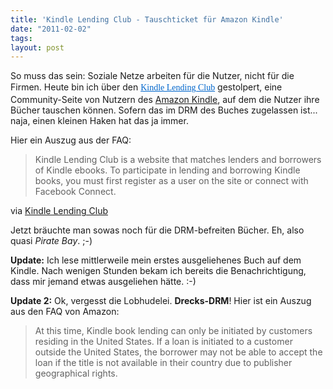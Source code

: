 ```yaml
---
title: 'Kindle Lending Club - Tauschticket für Amazon Kindle'
date: "2011-02-02"
tags: 
layout: post
---
```

<p>So muss das sein: Soziale Netze arbeiten für die Nutzer, nicht für die Firmen. Heute bin ich über den <a style="font-family: Georgia, 'Bitstream Charter', serif; color: #0066cc; line-height: 1.5;" href="http://www.kindlelendingclub.com/">Kindle Lending Club</a> gestolpert, eine Community-Seite von Nutzern des <a href="http://www.amazon.de/kindle/s?ie=UTF8&amp;rh=i%3Aaps%2Ck%3Akindle&amp;page=1">Amazon Kindle</a>, auf dem die Nutzer ihre Bücher tauschen können. Sofern das im DRM des Buches zugelassen ist... naja, einen kleinen Haken hat das ja immer.</p>

<p>Hier ein Auszug aus der FAQ:</p>

<blockquote>Kindle Lending Club is a website that matches lenders and borrowers of Kindle ebooks. To participate in lending and borrowing Kindle books, you must first register as a user on the site or connect with Facebook Connect.</blockquote>

<p>via <a href="http://www.kindlelendingclub.com/faq.htm">Kindle Lending Club</a></p>

<p>Jetzt bräuchte man sowas noch für die DRM-befreiten Bücher. Eh, also quasi <em>Pirate Bay</em>. ;-)</p>

<p><strong>Update:</strong> Ich lese mittlerweile mein erstes ausgeliehenes Buch auf dem Kindle. Nach wenigen Stunden bekam ich bereits die Benachrichtigung, dass mir jemand etwas ausgeliehen hätte. :-)</p>

<p><strong>Update 2:</strong> Ok, vergesst die Lobhudelei. <strong>Drecks-DRM</strong>! Hier ist ein Auszug aus den FAQ von Amazon:</p>

<blockquote>At this time, Kindle book lending can only be initiated by customers residing in the United States.  If a loan is initiated to a customer outside the United States, the borrower may not be able to accept the loan if the title is not available in their country due to publisher geographical rights.</blockquote>
